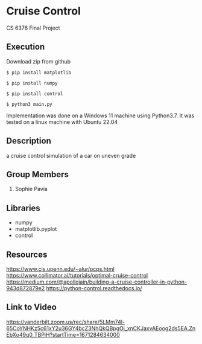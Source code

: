 # Cruise Control 
CS 6376 Final Project

## Execution
Download zip from github  

`$ pip install matplotlib`

`$ pip install numpy`

`$ pip install control`

`$ python3 main.py`

Implementation was done on a Windows 11 machine using Python3.7. It was tested on a linux machine with Ubuntu 22.04

## Description
a cruise control simulation of a car on uneven grade

## Group Members
1. Sophie Pavia

## Libraries
- numpy
- matplotlib.pyplot
- control

## Resources
https://www.cis.upenn.edu/~alur/pcps.html
https://www.collimator.ai/tutorials/optimal-cruise-control
https://medium.com/@apollojain/building-a-cruise-controller-in-python-943d872879e2
https://python-control.readthedocs.io/

## Link to Video
https://vanderbilt.zoom.us/rec/share/5LMm74l-65CoYNHKz5c61xY2u36GY4bcZ3NhQkQBpgOj_xnCKJaxvAEoog2ds5EA.ZnEbXo49q0_TBPiH?startTime=1671284634000


